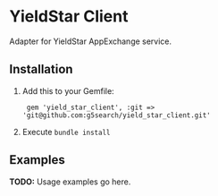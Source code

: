 # YieldStar Client #

Adapter for YieldStar AppExchange service.

## Installation ##

1. Add this to your Gemfile:

        gem 'yield_star_client', :git => 'git@github.com:g5search/yield_star_client.git'

2. Execute `bundle install`

## Examples ##

**TODO:** Usage examples go here.
